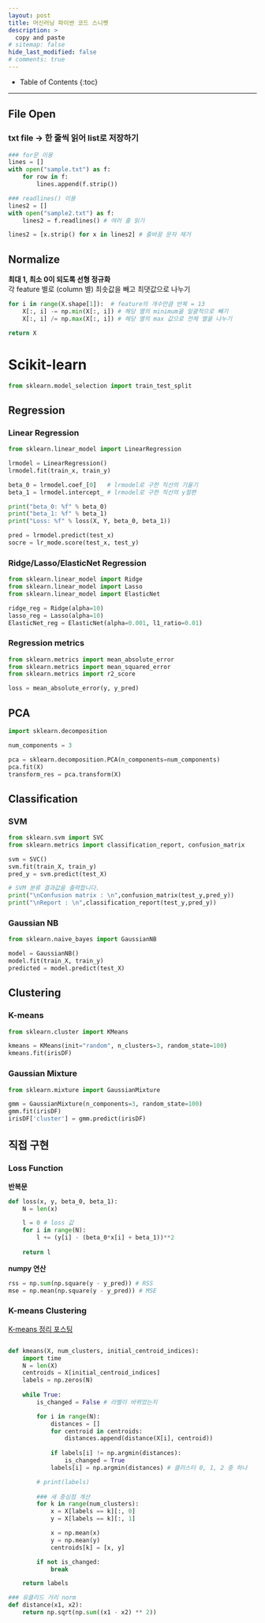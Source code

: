 ```yaml
---
layout: post
title: 머신러닝 파이썬 코드 스니펫
description: >
  copy and paste
# sitemap: false
hide_last_modified: false
# comments: true
---
```



- Table of Contents
{:toc}

---

## File Open
### txt file -> 한 줄씩 읽어 list로 저장하기
~~~python
### for문 이용
lines = []
with open("sample.txt") as f:
    for row in f:
        lines.append(f.strip())

### readlines() 이용
lines2 = []
with open("sample2.txt") as f:
    lines2 = f.readlines() # 여러 줄 읽기

lines2 = [x.strip() for x in lines2] # 줄바꿈 문자 제거
~~~

## Normalize

**최대 1, 최소 0이 되도록 선형 정규화**  
각 feature 별로 (column 별) 최솟값을 빼고 최댓값으로 나누기
~~~python
for i in range(X.shape[1]):  # feature의 개수만큼 반복 = 13
    X[:, i] -= np.min(X[:, i]) # 해당 열의 minimum을 일괄적으로 빼기
    X[:, i] /= np.max(X[:, i]) # 해당 열의 max 값으로 전체 열을 나누기

return X
~~~



# Scikit-learn

~~~python
from sklearn.model_selection import train_test_split
~~~

## Regression
### Linear Regression
~~~python
from sklearn.linear_model import LinearRegression

lrmodel = LinearRegression()
lrmodel.fit(train_x, train_y)

beta_0 = lrmodel.coef_[0]   # lrmodel로 구한 직선의 기울기
beta_1 = lrmodel.intercept_ # lrmodel로 구한 직선의 y절편

print("beta_0: %f" % beta_0)
print("beta_1: %f" % beta_1)
print("Loss: %f" % loss(X, Y, beta_0, beta_1))

pred = lrmodel.predict(test_x)
socre = lr_mode.score(test_x, test_y)

~~~

### Ridge/Lasso/ElasticNet Regression
~~~python
from sklearn.linear_model import Ridge
from sklearn.linear_model import Lasso
from sklearn.linear_model import ElasticNet

ridge_reg = Ridge(alpha=10)
lasso_reg = Lasso(alpha=10)
ElasticNet_reg = ElasticNet(alpha=0.001, l1_ratio=0.01)
~~~

### Regression metrics
~~~python
from sklearn.metrics import mean_absolute_error
from sklearn.metrics import mean_squared_error
from sklearn.metrics import r2_score

loss = mean_absolute_error(y, y_pred)
~~~

## PCA

~~~python
import sklearn.decomposition

num_components = 3

pca = sklearn.decomposition.PCA(n_components=num_components)
pca.fit(X)
transform_res = pca.transform(X)
~~~

## Classification
### SVM
~~~python
from sklearn.svm import SVC
from sklearn.metrics import classification_report, confusion_matrix 

svm = SVC()
svm.fit(train_X, train_y)
pred_y = svm.predict(test_X)

# SVM 분류 결과값을 출력합니다.
print("\nConfusion matrix : \n",confusion_matrix(test_y,pred_y))  
print("\nReport : \n",classification_report(test_y,pred_y)) 
~~~

### Gaussian NB
~~~python
from sklearn.naive_bayes import GaussianNB

model = GaussianNB()
model.fit(train_X, train_y)
predicted = model.predict(test_X)
~~~

## Clustering
### K-means
~~~python
from sklearn.cluster import KMeans

kmeans = KMeans(init="random", n_clusters=3, random_state=100)
kmeans.fit(irisDF)
~~~

### Gaussian Mixture
~~~python
from sklearn.mixture import GaussianMixture

gmm = GaussianMixture(n_components=3, random_state=100)
gmm.fit(irisDF)
irisDF['cluster'] = gmm.predict(irisDF)
~~~

## 직접 구현
### Loss Function

**반복문** 
~~~python
def loss(x, y, beta_0, beta_1):
    N = len(x)

    l = 0 # loss 값
    for i in range(N):
        l += (y[i] - (beta_0*x[i] + beta_1))**2
    
    return l
~~~

**numpy 연산**
~~~python
rss = np.sum(np.square(y - y_pred)) # RSS
mse = np.mean(np.square(y - y_pred)) # MSE
~~~

### K-means Clustering

[K-means 정리 포스팅](/ml/basic/2022-10-12-kmeans.md)  
~~~python

def kmeans(X, num_clusters, initial_centroid_indices):
    import time
    N = len(X)
    centroids = X[initial_centroid_indices]
    labels = np.zeros(N)
    
    while True:
        is_changed = False # 라벨이 바뀌었는지 

        for i in range(N):
            distances = []
            for centroid in centroids:
                distances.append(distance(X[i], centroid))
                
            if labels[i] != np.argmin(distances):
                is_changed = True
            labels[i] = np.argmin(distances) # 클러스터 0, 1, 2 중 하나

        # print(labels)
        
        ### 새 중심점 계산
        for k in range(num_clusters):
            x = X[labels == k][:, 0]
            y = X[labels == k][:, 1]

            x = np.mean(x)
            y = np.mean(y)
            centroids[k] = [x, y]

        if not is_changed:
            break

    return labels

### 유클리드 거리 norm
def distance(x1, x2):
    return np.sqrt(np.sum((x1 - x2) ** 2))
~~~